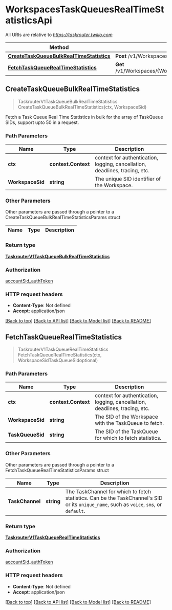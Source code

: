 # WorkspacesTaskQueuesRealTimeStatisticsApi

All URIs are relative to *https://taskrouter.twilio.com*

Method | HTTP request | Description
------------- | ------------- | -------------
[**CreateTaskQueueBulkRealTimeStatistics**](WorkspacesTaskQueuesRealTimeStatisticsApi.md#CreateTaskQueueBulkRealTimeStatistics) | **Post** /v1/Workspaces/{WorkspaceSid}/TaskQueues/RealTimeStatistics | 
[**FetchTaskQueueRealTimeStatistics**](WorkspacesTaskQueuesRealTimeStatisticsApi.md#FetchTaskQueueRealTimeStatistics) | **Get** /v1/Workspaces/{WorkspaceSid}/TaskQueues/{TaskQueueSid}/RealTimeStatistics | 



## CreateTaskQueueBulkRealTimeStatistics

> TaskrouterV1TaskQueueBulkRealTimeStatistics CreateTaskQueueBulkRealTimeStatistics(ctx, WorkspaceSid)



Fetch a Task Queue Real Time Statistics in bulk for the array of TaskQueue SIDs, support upto 50 in a request.

### Path Parameters


Name | Type | Description
------------- | ------------- | -------------
**ctx** | **context.Context** | context for authentication, logging, cancellation, deadlines, tracing, etc.
**WorkspaceSid** | **string** | The unique SID identifier of the Workspace.

### Other Parameters

Other parameters are passed through a pointer to a CreateTaskQueueBulkRealTimeStatisticsParams struct


Name | Type | Description
------------- | ------------- | -------------

### Return type

[**TaskrouterV1TaskQueueBulkRealTimeStatistics**](TaskrouterV1TaskQueueBulkRealTimeStatistics.md)

### Authorization

[accountSid_authToken](../README.md#accountSid_authToken)

### HTTP request headers

- **Content-Type**: Not defined
- **Accept**: application/json

[[Back to top]](#) [[Back to API list]](../README.md#documentation-for-api-endpoints)
[[Back to Model list]](../README.md#documentation-for-models)
[[Back to README]](../README.md)


## FetchTaskQueueRealTimeStatistics

> TaskrouterV1TaskQueueRealTimeStatistics FetchTaskQueueRealTimeStatistics(ctx, WorkspaceSidTaskQueueSidoptional)





### Path Parameters


Name | Type | Description
------------- | ------------- | -------------
**ctx** | **context.Context** | context for authentication, logging, cancellation, deadlines, tracing, etc.
**WorkspaceSid** | **string** | The SID of the Workspace with the TaskQueue to fetch.
**TaskQueueSid** | **string** | The SID of the TaskQueue for which to fetch statistics.

### Other Parameters

Other parameters are passed through a pointer to a FetchTaskQueueRealTimeStatisticsParams struct


Name | Type | Description
------------- | ------------- | -------------
**TaskChannel** | **string** | The TaskChannel for which to fetch statistics. Can be the TaskChannel's SID or its `unique_name`, such as `voice`, `sms`, or `default`.

### Return type

[**TaskrouterV1TaskQueueRealTimeStatistics**](TaskrouterV1TaskQueueRealTimeStatistics.md)

### Authorization

[accountSid_authToken](../README.md#accountSid_authToken)

### HTTP request headers

- **Content-Type**: Not defined
- **Accept**: application/json

[[Back to top]](#) [[Back to API list]](../README.md#documentation-for-api-endpoints)
[[Back to Model list]](../README.md#documentation-for-models)
[[Back to README]](../README.md)

